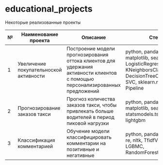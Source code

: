 # educational_projects

Некоторые реализованные проекты

| №  | Наименование проекта | Описание | Стек |
| ---| -------------------- | ---------| -----|
| 1 | Увеличение покупательноской активности | Построение модели прогнозирования оттока клиентов для удержания активности клиентов с помощью персонализированных предложений | python, pandas, matplotlib, seaborn, LogisticRegression, KNeighborsClassifier, DecisionTreeClassifier, SVC, sklearn.metrics, Pipeline|
| 2 | Прогнозирование заказов такси | Прогноз количества заказов такси, чтобы привлекать больше водителей в период пиковой нагрузки | python, pandas, matplotlib, seaborn, statsmodels.tsa.seasonal, lightgbm |
| 3 | Классификация комментарией | Обучение модели классифицировать комментарии на позитивные и негативные | python, pandas, seaborn, re, nltk, TfidfVectorizer, LGBMC, RandomForestClassifier
